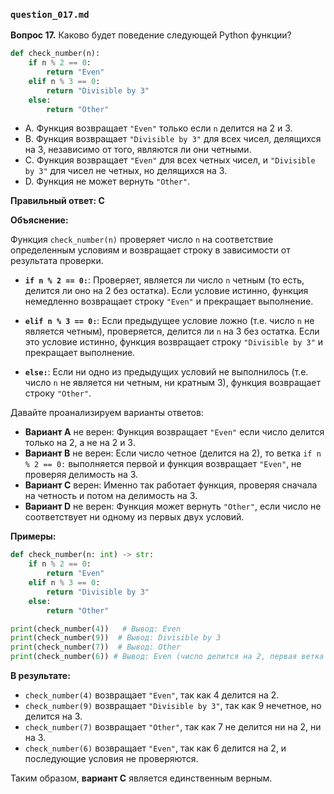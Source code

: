 ### `question_017.md`

**Вопрос 17.** Каково будет поведение следующей Python функции?

```python
def check_number(n):
    if n % 2 == 0:
        return "Even"
    elif n % 3 == 0:
        return "Divisible by 3"
    else:
        return "Other"
```

- A. Функция возвращает `"Even"` только если `n` делится на 2 и 3.
- B. Функция возвращает `"Divisible by 3"` для всех чисел, делящихся на 3, независимо от того, являются ли они четными.
- C. Функция возвращает `"Even"` для всех четных чисел, и `"Divisible by 3"` для чисел не четных, но делящихся на 3.
- D. Функция не может вернуть `"Other"`.

**Правильный ответ: C**

**Объяснение:**

Функция `check_number(n)` проверяет число `n` на соответствие определенным условиям и возвращает строку в зависимости от результата проверки.

*   **`if n % 2 == 0:`**: Проверяет, является ли число `n` четным (то есть, делится ли оно на 2 без остатка). Если условие истинно, функция немедленно возвращает строку `"Even"` и прекращает выполнение.

*   **`elif n % 3 == 0:`**: Если предыдущее условие ложно (т.е. число `n` не является четным), проверяется, делится ли `n` на 3 без остатка. Если это условие истинно, функция возвращает строку `"Divisible by 3"` и прекращает выполнение.

*   **`else:`**: Если ни одно из предыдущих условий не выполнилось (т.е. число `n` не является ни четным, ни кратным 3), функция возвращает строку `"Other"`.
    
Давайте проанализируем варианты ответов:
    
*   **Вариант A** не верен: Функция возвращает `"Even"` если число делится только на 2, а не на 2 и 3.
*   **Вариант B** не верен: Если число четное (делится на 2), то ветка `if n % 2 == 0:` выполняется первой и функция возвращает `"Even"`, не проверяя делимость на 3.
*   **Вариант C** верен: Именно так работает функция, проверяя сначала на четность и потом на делимость на 3.
*   **Вариант D** не верен: Функция может вернуть `"Other"`, если число не соответствует ни одному из первых двух условий.

**Примеры:**

```python
def check_number(n: int) -> str:
    if n % 2 == 0:
        return "Even"
    elif n % 3 == 0:
        return "Divisible by 3"
    else:
        return "Other"

print(check_number(4))   # Вывод: Even
print(check_number(9))  # Вывод: Divisible by 3
print(check_number(7))  # Вывод: Other
print(check_number(6)) # Вывод: Even (число делится на 2, первая ветка выполняется)
```

**В результате:**

*   `check_number(4)` возвращает `"Even"`, так как 4 делится на 2.
*   `check_number(9)` возвращает `"Divisible by 3"`, так как 9 нечетное, но делится на 3.
*   `check_number(7)` возвращает `"Other"`, так как 7 не делится ни на 2, ни на 3.
*   `check_number(6)` возвращает `"Even"`, так как 6 делится на 2, и последующие условия не проверяются.

Таким образом, **вариант C** является единственным верным.
